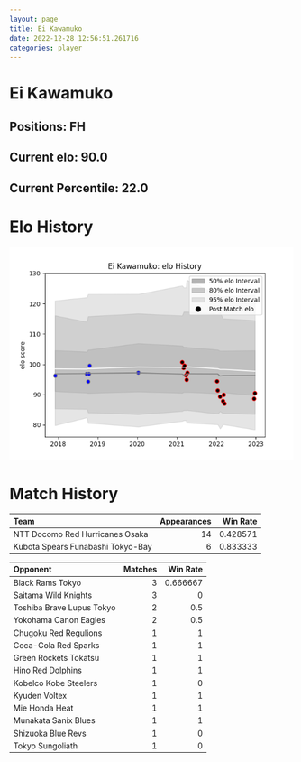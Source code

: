 ```yaml
---  
layout: page  
title: Ei Kawamuko  
date: 2022-12-28 12:56:51.261716  
categories: player  
---
```

# Ei Kawamuko

## Positions: FH

## Current elo: 90.0

## Current Percentile: 22.0

# Elo History


![elo history](history_EiKawamuko.png)
# Match History


| Team                              |   Appearances |   Win Rate |
|:----------------------------------|--------------:|-----------:|
| NTT Docomo Red Hurricanes Osaka   |            14 |   0.428571 |
| Kubota Spears Funabashi Tokyo-Bay |             6 |   0.833333 |

| Opponent                  |   Matches |   Win Rate |
|:--------------------------|----------:|-----------:|
| Black Rams Tokyo          |         3 |   0.666667 |
| Saitama Wild Knights      |         3 |   0        |
| Toshiba Brave Lupus Tokyo |         2 |   0.5      |
| Yokohama Canon Eagles     |         2 |   0.5      |
| Chugoku Red Regulions     |         1 |   1        |
| Coca-Cola Red Sparks      |         1 |   1        |
| Green Rockets Tokatsu     |         1 |   1        |
| Hino Red Dolphins         |         1 |   1        |
| Kobelco Kobe Steelers     |         1 |   0        |
| Kyuden Voltex             |         1 |   1        |
| Mie Honda Heat            |         1 |   1        |
| Munakata Sanix Blues      |         1 |   1        |
| Shizuoka Blue Revs        |         1 |   0        |
| Tokyo Sungoliath          |         1 |   0        |